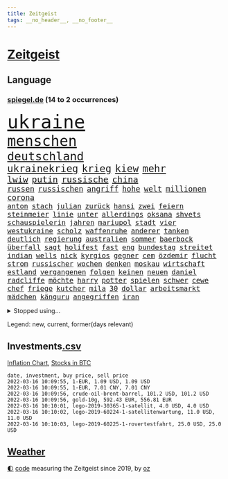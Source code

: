 ```yaml
---
title: Zeitgeist
tags: __no_header__, __no_footer__
---
```


# [Zeitgeist](https://oliz.io/zeitgeist/)

## Language

<h3><a href="https://www.spiegel.de" target="_blank">spiegel.de</a> (14 to 2 occurrences)</h3>
<p style="font-family:monospace">
<span style="font-size:32pt"><a href="news_links.html#ukraine" class="current">ukraine</a></span>
<br>
<span style="font-size:25pt"><a href="news_links.html#menschen" class="current">menschen</a></span>
<br>
<span style="font-size:20pt"><a href="news_links.html#deutschland" class="current">deutschland</a></span>
<br>
<span style="font-size:17pt"><a href="news_links.html#ukrainekrieg" class="current">ukrainekrieg</a></span>
<span style="font-size:17pt"><a href="news_links.html#krieg" class="current">krieg</a></span>
<span style="font-size:17pt"><a href="news_links.html#kiew" class="current">kiew</a></span>
<span style="font-size:17pt"><a href="news_links.html#mehr" class="current">mehr</a></span>
<br>
<span style="font-size:15pt"><a href="news_links.html#lwiw" class="current">lwiw</a></span>
<span style="font-size:15pt"><a href="news_links.html#putin" class="current">putin</a></span>
<span style="font-size:15pt"><a href="news_links.html#russische" class="current">russische</a></span>
<span style="font-size:15pt"><a href="news_links.html#china" class="current">china</a></span>
<br>
<span style="font-size:13pt"><a href="news_links.html#russen" class="current">russen</a></span>
<span style="font-size:13pt"><a href="news_links.html#russischen" class="current">russischen</a></span>
<span style="font-size:13pt"><a href="news_links.html#angriff" class="current">angriff</a></span>
<span style="font-size:13pt"><a href="news_links.html#hohe" class="current">hohe</a></span>
<span style="font-size:13pt"><a href="news_links.html#welt" class="current">welt</a></span>
<span style="font-size:13pt"><a href="news_links.html#millionen" class="current">millionen</a></span>
<span style="font-size:13pt"><a href="news_links.html#corona" class="current">corona</a></span>
<br>
<span style="font-size:12pt"><a href="news_links.html#anton" class="current">anton</a></span>
<span style="font-size:12pt"><a href="news_links.html#stach" class="current">stach</a></span>
<span style="font-size:12pt"><a href="news_links.html#julian" class="current">julian</a></span>
<span style="font-size:12pt"><a href="news_links.html#zurück" class="current">zurück</a></span>
<span style="font-size:12pt"><a href="news_links.html#hansi" class="current">hansi</a></span>
<span style="font-size:12pt"><a href="news_links.html#zwei" class="current">zwei</a></span>
<span style="font-size:12pt"><a href="news_links.html#feiern" class="current">feiern</a></span>
<span style="font-size:12pt"><a href="news_links.html#steinmeier" class="current">steinmeier</a></span>
<span style="font-size:12pt"><a href="news_links.html#linie" class="current">linie</a></span>
<span style="font-size:12pt"><a href="news_links.html#unter" class="current">unter</a></span>
<span style="font-size:12pt"><a href="news_links.html#allerdings" class="current">allerdings</a></span>
<span style="font-size:12pt"><a href="news_links.html#oksana" class="new">oksana</a></span>
<span style="font-size:12pt"><a href="news_links.html#shvets" class="new">shvets</a></span>
<span style="font-size:12pt"><a href="news_links.html#schauspielerin" class="current">schauspielerin</a></span>
<span style="font-size:12pt"><a href="news_links.html#jahren" class="current">jahren</a></span>
<span style="font-size:12pt"><a href="news_links.html#mariupol" class="current">mariupol</a></span>
<span style="font-size:12pt"><a href="news_links.html#stadt" class="current">stadt</a></span>
<span style="font-size:12pt"><a href="news_links.html#vier" class="current">vier</a></span>
<span style="font-size:12pt"><a href="news_links.html#westukraine" class="new">westukraine</a></span>
<span style="font-size:12pt"><a href="news_links.html#scholz" class="current">scholz</a></span>
<span style="font-size:12pt"><a href="news_links.html#waffenruhe" class="current">waffenruhe</a></span>
<span style="font-size:12pt"><a href="news_links.html#anderer" class="current">anderer</a></span>
<span style="font-size:12pt"><a href="news_links.html#tanken" class="current">tanken</a></span>
<span style="font-size:12pt"><a href="news_links.html#deutlich" class="current">deutlich</a></span>
<span style="font-size:12pt"><a href="news_links.html#regierung" class="current">regierung</a></span>
<span style="font-size:12pt"><a href="news_links.html#australien" class="current">australien</a></span>
<span style="font-size:12pt"><a href="news_links.html#sommer" class="current">sommer</a></span>
<span style="font-size:12pt"><a href="news_links.html#baerbock" class="current">baerbock</a></span>
<span style="font-size:12pt"><a href="news_links.html#überfall" class="current">überfall</a></span>
<span style="font-size:12pt"><a href="news_links.html#sagt" class="current">sagt</a></span>
<span style="font-size:12pt"><a href="news_links.html#holifest" class="new">holifest</a></span>
<span style="font-size:12pt"><a href="news_links.html#fast" class="current">fast</a></span>
<span style="font-size:12pt"><a href="news_links.html#eng" class="current">eng</a></span>
<span style="font-size:12pt"><a href="news_links.html#bundestag" class="current">bundestag</a></span>
<span style="font-size:12pt"><a href="news_links.html#streitet" class="current">streitet</a></span>
<span style="font-size:12pt"><a href="news_links.html#indian" class="new">indian</a></span>
<span style="font-size:12pt"><a href="news_links.html#wells" class="new">wells</a></span>
<span style="font-size:12pt"><a href="news_links.html#nick" class="current">nick</a></span>
<span style="font-size:12pt"><a href="news_links.html#kyrgios" class="current">kyrgios</a></span>
<span style="font-size:12pt"><a href="news_links.html#gegner" class="current">gegner</a></span>
<span style="font-size:12pt"><a href="news_links.html#cem" class="current">cem</a></span>
<span style="font-size:12pt"><a href="news_links.html#özdemir" class="current">özdemir</a></span>
<span style="font-size:12pt"><a href="news_links.html#flucht" class="current">flucht</a></span>
<span style="font-size:12pt"><a href="news_links.html#strom" class="current">strom</a></span>
<span style="font-size:12pt"><a href="news_links.html#russischer" class="current">russischer</a></span>
<span style="font-size:12pt"><a href="news_links.html#wochen" class="current">wochen</a></span>
<span style="font-size:12pt"><a href="news_links.html#denken" class="current">denken</a></span>
<span style="font-size:12pt"><a href="news_links.html#moskau" class="current">moskau</a></span>
<span style="font-size:12pt"><a href="news_links.html#wirtschaft" class="current">wirtschaft</a></span>
<span style="font-size:12pt"><a href="news_links.html#estland" class="current">estland</a></span>
<span style="font-size:12pt"><a href="news_links.html#vergangenen" class="current">vergangenen</a></span>
<span style="font-size:12pt"><a href="news_links.html#folgen" class="current">folgen</a></span>
<span style="font-size:12pt"><a href="news_links.html#keinen" class="current">keinen</a></span>
<span style="font-size:12pt"><a href="news_links.html#neuen" class="current">neuen</a></span>
<span style="font-size:12pt"><a href="news_links.html#daniel" class="current">daniel</a></span>
<span style="font-size:12pt"><a href="news_links.html#radcliffe" class="current">radcliffe</a></span>
<span style="font-size:12pt"><a href="news_links.html#möchte" class="current">möchte</a></span>
<span style="font-size:12pt"><a href="news_links.html#harry" class="current">harry</a></span>
<span style="font-size:12pt"><a href="news_links.html#potter" class="new">potter</a></span>
<span style="font-size:12pt"><a href="news_links.html#spielen" class="current">spielen</a></span>
<span style="font-size:12pt"><a href="news_links.html#schwer" class="current">schwer</a></span>
<span style="font-size:12pt"><a href="news_links.html#cewe" class="new">cewe</a></span>
<span style="font-size:12pt"><a href="news_links.html#chef" class="current">chef</a></span>
<span style="font-size:12pt"><a href="news_links.html#friege" class="new">friege</a></span>
<span style="font-size:12pt"><a href="news_links.html#kutcher" class="new">kutcher</a></span>
<span style="font-size:12pt"><a href="news_links.html#mila" class="new">mila</a></span>
<span style="font-size:12pt"><a href="news_links.html#30" class="current">30</a></span>
<span style="font-size:12pt"><a href="news_links.html#dollar" class="current">dollar</a></span>
<span style="font-size:12pt"><a href="news_links.html#arbeitsmarkt" class="current">arbeitsmarkt</a></span>
<span style="font-size:12pt"><a href="news_links.html#mädchen" class="current">mädchen</a></span>
<span style="font-size:12pt"><a href="news_links.html#känguru" class="new">känguru</a></span>
<span style="font-size:12pt"><a href="news_links.html#angegriffen" class="current">angegriffen</a></span>
<span style="font-size:12pt"><a href="news_links.html#iran" class="current">iran</a></span>
</p>
<details>
<summary>Stopped using...</summary>
<p class="former" style="font-size:12pt">
medizin(513) paare(512) star(512) verstorbenen(512) 150(511) digitalisierung(511) kapitän(511) neueste(511) ruf(511) timo(511) verlief(511) arzt(510) bars(510) dauerhaft(510) illegale(510) mitunter(510) niveau(510) podium(510) terroristen(510) ulm(510) verlegt(510) wahlen(510) weise(510) bekannten(509) entwurf(509) erneute(509) haseloff(509) investoren(509) katze(509) kurve(509) misshandelt(509) mutmaßlicher(509) reiner(509) streiten(509) verschiedene(509) armin(508) barcelona(508) beklagen(508) entfernt(508) eröffnet(508) ideen(508) kanzlerin(508) überzeugen(508) arbeitete(507) aufmerksamkeit(507) aufsehen(507) ausbruch(507) brauchte(507) dach(507) einstieg(507) geduld(507) hinweisen(507) nominierung(507) scheuer(507) abstimmen(506) bewegung(506) einzelnen(506) erholt(506) erlitten(506) feier(506) nba(506) persönliche(506) riss(506) sicherte(506) begrenzen(505) beschwerde(505) elfmeter(505) gegenseitig(505) kämpfte(505) pariser(505) schweigen(505) sexueller(505) spanischen(505) spott(505) starken(505) street(505) vielerorts(505) anwälte(504) bot(504) brexit(504) djokovic(504) einzelhandel(504) entdeckung(504) horst(504) leeren(504) nachfolge(504) notfalls(504) publikum(504) verboten(504) verstärken(504) öfter(504) überlebte(504) alpen(503) babys(503) beleidigungen(503) debakel(503) fbi(503) gefährlicher(503) hände(503) jury(503) kostenlose(503) lothar(503) party(503) präsentieren(503) umso(503) verlängerung(503) verschiebt(503) überprüft(503) abstand(502) andré(502) boden(502) daraufhin(502) freunden(502) gefördert(502) klaren(502) lakers(502) metropolen(502) polizeieinsatz(502) punkten(502) regensburg(502) sprengstoff(502) trieb(502) ziemlich(502) album(501) coronaschnelltests(501) erfolgreiche(501) geprüft(501) juden(501) klären(501) konservativen(501) lagen(501) ludwig(501) netzwerk(501) rat(501) sexuell(501) unrecht(501) verraten(501) abgang(500) amerikaner(500) armut(500) big(500) büros(500) coach(500) dennis(500) fließt(500) grün(500) heimlich(500) kimmich(500) kräftig(500) letzter(500) manuel(500) mathias(500) null(500) radsport(500) schüssen(500) steuer(500) sächsischen(500) teamkollegen(500) 2011(499) bundestagswahl(499) duell(499) erhielt(499) fußballprofi(499) kampagne(499) umsetzen(499) einstigen(498) george(498) lieben(498) restaurant(498) triumph(498) verbindung(498) wähler(498) abgehört(497) abwehr(497) befreit(497) durchgesetzt(497) gebraucht(497) gestritten(497) historisch(497) kiel(497) lüge(497) shutdown(497) toter(497) versuchte(497) wissenschaft(497) zwang(497) auftrag(496) billie(496) chefin(496) eilish(496) erbe(496) festgestellt(496) petra(496) strecke(496) trafen(496) beinahe(495) deal(495) erschöpft(495) gemeinsamen(495) nutzer(495) pflanzen(495) philip(495) 10(494) 45(494) anhänger(494) endspiel(494) frust(494) regiert(494) seltsame(494) tür(494) karte(493) körperverletzung(493) opfers(493) politikerinnen(493) skepsis(493) vermeintlichen(493) 52(492) lkw(492) torhüter(492) zahlte(492) zusammenstoß(492) demokratische(491) gästen(491) mieten(491) monats(491) quer(491) aktie(490) distanz(490) enden(490) entwickeln(490) staffel(490) dämpfer(489) ergibt(489) ministerium(489) weltrekord(489) holocaust(488) klarer(488) kontaktbeschränkungen(488) kürzlich(488) lücke(488) methoden(488) ostsee(488) spotify(488) zukünftig(488) dran(487) lieferten(487) rettete(487) signalisiert(487) nachbar(486) sachsens(486) schießen(486) steckte(486) stiegen(486) tim(486) eigenem(485) iphone(485) kabul(485) amerikas(484) enttäuschung(484) erschießt(484) euaustritt(484) kostenlos(484) gewahrsam(483) verklagen(483) vorbereitung(483) analysiert(482) ute(482) varianten(482) verzeichnet(482) fortsetzung(481) glaubwürdigkeit(481) hessischen(481) rundfunk(481) titelverteidiger(481) klimaziele(480) landesweit(480) springen(480) bangt(479) frisch(479) pushbacks(479) spitzenreiter(479) verkürzt(478) ältere(478) bundeswehrsoldaten(477) wirbel(477) abstieg(476) football(476) verfassungsgericht(476) hausarrest(475) stahl(475) ungeklärt(475) doping(474) einig(474) geborgen(474) unterschrieben(473) boomen(472) bundesamts(472) erfährt(472) erstochen(472) kassieren(472) sprachen(472) automatisch(471) verschafft(471) klees(469) runden(469) staus(469) stört(469) senioren(468) staatshilfen(468) dringt(467) hype(467) zeigten(467) sogenannten(466) wiedergewählt(466) riesiges(465) grünenchefin(464) annäherung(463) patzt(462) verhinderte(462) voraussetzung(462) kleinkind(461) entspannt(460) kontert(459) staatsoberhaupt(459) kanadas(458) premiers(455) spacex(455) konzert(453) teuren(453) gesichter(451) schweine(451) daheim(450) gala(450) flog(448) gesetzlichen(448) bundespräsidenten(447) weltmeisterschaft(447) schadensersatz(446) mehren(444) heimsieg(443) quadratmeter(442) cdu/csu(441) herzinfarkt(441) last(440) ausgemacht(439) geheime(438) kolleginnen(429) kopfverletzungen(424) dankt(418) ereignet(418) spritze(417) mallorca(411) technische(407) juristische(402) kreuzung(400) zustimmen(398) langjährige(397) zusätzlichen(395) schuf(393) diagnose(392) karriereende(389) triumphierte(389) gegeneinander(388) trinken(383) klappen(382) afghanistans(378) anfeindungen(378) ausstellung(377) grab(377) großstädten(372) rückgang(370) skandale(370) j(369) kleinstadt(368) direkten(364) militärjunta(364) wolken(364) josef(362) rausch(360) kaffee(359) rein(356) promille(348) ausländischen(345) gekippt(345) athen(341) cannabis(335) 15jähriger(334) bosch(326) zoff(325) bundesstaaten(324) kanadischen(322) aufreger(319) joseph(318) höchster(316) gewalttat(315) zwischenfall(314) fühle(313) erdoğans(312) pcrtests(311) finanziert(308) financial(307) rechnung(305) charles(304) reichtum(304) genesene(294) holz(293) nationaltrainer(284) historikerin(280) gefälscht(276) akzeptieren(273) neunjähriger(272) dauerregen(271) stärkere(271) pop(270) unglaublich(268) darstellung(265) ausgestellt(263) videoaufnahmen(263) jahresende(262) lokal(260) us(259) 01(258) pandemien(256) scheiterten(254) fotografen(251) leichten(251) indigene(250) träumt(250) bestseller(249) kleidung(249) lee(246) entsorgt(245) gerüchten(244) ausnahme(243) peters(241) astronomen(240) demenz(240) lkwanhänger(239) seenot(239) spitzenpolitiker(238) verurteilter(238) eingriff(234) white(233) dick(232) umweltverbände(232) zwingen(232) bundesrat(231) teufel(231) expertengremium(229) schließung(229) verunsichert(229) venedig(228) nächster(226) chaotischen(223) bafin(221) usmilitär(221) intendant(220) zähne(220) geldstrafen(219) mob(219) 18jährige(217) saßen(217) umzug(216) überflutet(216) superstars(215) ostseepipeline(214) verstorben(213) winde(213) sportlern(211) forschungsteam(210) designierte(209) alleingang(208) zutritt(208) änderung(206) kolumbianische(205) labore(205) maurer(204) immobilienmarkt(203) ungeimpften(203) schwimmt(201) transportieren(201) usnotenbank(200) aufwand(199) erzeugen(199) preisanstieg(199) äußerung(199) antikörper(198) navy(198) sprint(197) staatsmedien(195) bezogen(193) benedikt(192) ersetzt(192) folgenschweren(192) genießt(192) schwarz(192) demonstrierten(191) gewählte(191) längste(191) 69(189) aufträge(189) chappatte(189) pcrtest(189) rast(189) gerissen(188) anlage(187) niklas(187) verzockt(186) faszinierende(185) konten(185) plante(184) rundfunks(184) gladbach(183) jahn(183) vergisst(183) engsten(182) wahlberechtigten(182) stehlen(180) zeitungsbericht(178) zügen(178) arbeitstag(177) momente(177) zerbrach(177) händen(176) springer(175) tränengas(175) tennessee(174) wahlkampfauftakt(174) erkannt(173) taxi(172) ernüchternd(171) prangert(171) staatsbesuch(171) hawaii(170) kabuler(170) delivery(169) faktoren(169) hero(169) längsten(169) vergnügen(168) atombombe(167) pastor(167) sportwagen(166) fehlender(165) instanz(165) 06(164) größeres(164) hofften(163) bekenntnis(162) filip(162) einzuschätzen(161) kurssturz(161) startplatz(161) toilette(161) fressen(160) trage(160) zugverkehr(160) elektrisch(159) faktencheck(159) gesessen(159) impfnachweise(158) rücktrittsforderungen(158) unterschiedlichen(158) wohnungsnot(158) gordon(157) verordnete(156) augenhöhe(155) ifo(155) inmitten(155) nolan(155) 3100(154) deaktiviert(154) wertet(154) gestimmt(153) ajax(152) exklusiven(152) mutmaßliches(152) söders(152) 3gregel(151) umgebracht(151) basketballstar(150) weltraum(150) 15000(149) lithium(149) 2gregel(148) media(148) morgan(148) redet(148) schwachstelle(148) angezündet(147) bedauert(147) genesung(147) celtics(146) kurze(146) riefen(146) skispringen(146) straftaten(146) tiefer(146) kleinere(145) personelle(145) auftritten(143) rückschlägen(143) hannah(142) presseschau(142) zurückzahlen(142) bedrohte(141) genügt(141) geplatztem(141) liest(141) ungeimpfter(141) direkte(140) hanna(140) anfechten(139) englisch(139) natalie(139) organisieren(139) sicherheitslücken(139) 35000(138) berlinbrandenburg(138) hadern(138) verbindliche(138) erneutes(137) jährlich(137) tücken(137) berufen(136) großprojekt(136) betrunkenen(134) filmbranche(133) umstellung(133) webb(133) vergibt(132) weiterbildung(132) beifahrer(131) engpässen(131) naturschützer(131) tasche(131) äußerten(131) stau(130) winkel(130) misshandlungen(129) zerknirscht(129) zulauf(129) 78(128) schleuser(128) sicherstellen(128) betrunken(127) missbrauchsskandal(127) gebilligt(126) vorschlagen(126) trank(125) bundländerrunde(124) gefängnissen(124) bedrängt(123) bestehe(123) oppositionsführer(123) christliche(122) süle(122) comedian(121) gewaltsamer(121) opel(121) preisverleihung(121) strafvollzug(121) wirtschaftsforscher(121) aaron(120) däne(120) rechtsextrem(120) strafverfahren(120) wasseroberfläche(120) baubranche(119) christlichen(119) geheimdienste(119) objekt(119) versenkt(119) aufpassen(118) trends(118) afdabgeordnete(117) eintraf(117) dame(116) freier(116) pubs(116) renaissance(116) repräsentantenhaus(116) privatleben(115) verfolgten(115) ampelpartner(114) mitschuld(114) vaterland(114) verbringt(114) reichelt(113) döpfner(112) farblich(112) gleisbett(112) houston(112) schrittweise(112) springerchef(112) xvi(112) begleichen(111) verfassungsbeschwerde(111) viola(111) meldungen(110) mutterkonzern(110) nervös(110) adrenalin(108) beibehalten(108) benin(108) finanzen(106) rauswerfen(106) verleihung(106) beantworten(105) coaching(105) gegentore(105) gestört(105) homo(105) sapiens(105) autonome(104) bekannteste(104) kartoffeln(103) topspieler(103) esaastronaut(102) lebendig(102) buhlen(101) kollisionskurs(101) mehrmals(101) rammt(101) zuverlässig(101) teslaaktien(100) 17jähriger(99) anleitung(99) bitterer(99) havre(99) stromkunden(98) versicherung(98) disziplin(97) geschmack(97) zehnjährigen(97) gesundheitssektor(96) greenwashing(96) yanqing(96) cleo(95) macrons(95) tranken(95) apartheid(94) coronaisolation(94) kaiserslautern(94) patientinnen(94) pech(94) söldnern(94) amerikanerin(93) bahnbrechende(93) lärm(93) rodler(93) quält(92) ehrlich(91) erfolgs(91) mobilisieren(91) abschmelzen(90) escooter(90) kinofilm(90) promis(90) rekordzahl(90) auseinander(89) automaten(89) jude(89) klimaverhandlungen(89) perfider(89) coronarunde(88) grandiose(88) klimaneutrale(88) missverstanden(88) reihenweise(88) tauschen(88) tommy(88) unterallgäu(88) westeuropa(88) eingeläutet(87) ghislaine(87) kontakten(87) maxwell(87) windenergie(87) zensiert(87) zig(87) bundesligageschichte(86) ministerinnen(86) ostern(86) verschoss(86) geisenberger(85) sportstätten(85) böses(84) erwachen(84) fahrerlaubnis(84) gastwirte(84) guterres(84) ligaspiele(84) unogeneralsekretär(84) unverantwortlich(84) wmteilnahme(84) gefängnisse(83) karljosef(83) laumann(83) leichenteile(83) menschenrechtslage(83) quentin(83) studiengänge(83) talibansprecher(83) testnachweis(83) 1400(82) alkoholisierter(82) shop(82) treibender(82) usrepräsentantenhaus(82) demütigung(81) dürr(81) einstufen(81) extremsportler(81) gebürtige(81) gedenktag(81) ostwestfalen(81) tierhaltung(81) jederzeit(80) thesen(80) arbeite(79) dunja(79) fünfter(79) hayali(79) heuferumlauf(79) klaas(79) management(79) meldung(79) morddrohungen(79) pflegeimpfpflicht(79) verstörende(79) architektur(78) automatische(78) brentford(78) camilla(78) ibizaaffäre(78) krokodil(78) negativserie(78) superlative(78) tiefsee(78) zeitnah(78) angeht(77) familienstreit(77) kriminologin(77) lieferung(77) marius(77) schultz(77) totschlags(77) derart(76) einzigartige(76) gesundheitsexperte(76) interpol(76) omikronausbruch(76) stimmungstest(76) 1995(75) 3gnachweis(75) müdigkeit(75) nordpolarmeer(75) schneit(75) tipp(75) turniere(75) auftaucht(74) clanboss(74) hausbauer(74) polizeikräfte(74) humphries(73) kaillie(73) krach(73) lochner(73) polittalk(73) steuergeld(73) unterzeichnen(73) öffentlichrechtlichen(73) durcheinander(72) einsteiger(72) erzwingen(72) scheine(72) brückenbauer(71) dahmen(71) kurzerhand(71) mammutaufgabe(71) verrückte(71) ardmediathek(70) aufmischen(70) coronapositiv(70) dopingprobe(70) lastminutesieg(70) möchten(70) rasanten(70) skispringer(70) verzeihung(70) abwehrraketen(69) abzusagen(69) alarmierend(69) angestachelt(69) disney+(69) dominanten(69) fehlerfrei(69) preissteigerungen(69) surfer(69) verifizieren(69) einzelfall(68) geste(68) tierärzte(68) vaterschaft(68) beamter(67) singles(67) verankert(67) überflüssig(67) aufgestellt(66) bestanden(66) erfuhren(66) geldanlage(66) mühen(66) phoenix(66) staatssekretärin(66) verdorben(66) widmet(66) autonomes(65) lesbos(65) mönch(65) renault(65) telefonieren(65) verurteilten(65) abschnitte(64) betonte(64) ingrid(64) klettern(64) landstriche(64) mediatheken(64) passte(64) senegal(64) ökosysteme(64) bowl(63) buchenwald(63) cnn(63) finanzmarktaufsicht(63) impossible(63) schwerwiegender(63) spitzenvertreter(63) angelegt(62) coronaschutzmaßnahmen(62) downing(62) eberl(62) formulieren(62) führungskräfte(62) meiste(62) schulterschluss(62) tvshow(62) äh(62) ampelpolitiker(61) erahnen(61) formtief(61) topdiplomatin(61) uskonzerns(61) weltcup(61) wimbledon(61) auslandssender(60) filmpreis(60) hochzeit(60) pflegepersonal(60) transport(60) uigurischen(60) chinastrategie(59) ffp2masken(59) führungsriege(59) leitete(59) lobbyistin(59) notenbanken(59) schlaganfall(59) suizide(59) tvübertragung(59) wintersportler(59) 20jähriger(58) anlauf(58) ausgezeichnete(58) bundespräsidentenwahl(58) europaweit(58) gefängnisstrafe(58) krisengebiete(58) rosenmontagszug(58) baumgart(57) eisenbichler(57) gebunden(57) gletscherschmelze(57) op(57) osnabrück(57) russischukrainischen(57) vergiftet(57) fangen(56) madagaskar(56) paartherapeutin(56) schauspielerinnen(56) academy(55) afdfraktion(55) impfregister(55) mittelgebirgen(55) trainers(55) untergebenen(55) vorgezogene(55) antisemitismusvorwürfen(54) coburg(54) dortigen(54) getränke(54) original(54) superg(54) verhinderung(54) dreyer(53) erleiden(53) riesenslalom(53) untergang(53) virale(53) weltraumteleskop(53) aktionsplan(52) definitiv(52) eingegangen(52) küken(52) lebenshaltungskosten(52) privathaus(52) wartete(52) harvard(51) kern(51) topstar(51) tragikomödie(51) urwald(51) verbots(51) ausreise(50) extrembergsteiger(50) gespendet(50) grundstücks(50) kreditvergabe(50) kremls(50) lasche(50) osze(50) podcasts(50) versilbern(50) ausgeschieden(49) fülle(49) geistig(49) jagdschein(49) medienaufsicht(49) rüstungsexporte(49) schanze(49) 219a(48) paragraf(48) partnerin(48) persönlicher(48) riet(48) autofahrerinnen(47) beifahrerin(47) biopic(47) erledigen(47) peilt(47) persönlichkeiten(47) rückschläge(47) uiguren(47) zeitgemäß(47) abduljabbar(46) beschäftigen(46) fossilien(46) kareem(46) kobayashi(46) reiches(46) ryoyu(46) schaulustige(46) tee(46) afrikacup(45) australier(45) bobsport(45) europaabgeordneter(45) flüchtlingsboot(45) freiheiten(45) jecken(45) pelé(45) website(45) wiederherstellen(45) zeitungen(45) crewmitglieder(44) einheimische(44) enttäuschungen(44) geschlampt(44) lastwagenfahrer(44) malu(44) paypal(44) regenfällen(44) rodeln(44) bischofskonferenz(43) heusgen(43) japaner(43) lörrach(43) pablo(43) prügeln(43) challenge(42) dahintersteckt(42) lauten(42) skispringerinnen(42) thronjubiläum(42) auswirken(41) dominant(41) ermahnte(41) gefeierten(41) riot(41) coronaeinreiseregeln(40) expremier(40) mehrt(40) nächtliche(40) panne(40) protestierende(40) querdenkerdemos(40) siegerehrung(40) uke(40) zündete(40) blühen(39) familienvater(39) fehlstart(39) greene(39) görlitz(39) hauptbahnhof(39) marjorie(39) publikation(39) selbstverständlich(39) spaltung(39) wlan(39) dallas(38) demos(38) fragte(38) landwirten(38) medienanstalt(38) positioniert(38) 130000(37) anderson(37) angebunden(37) folgenschwerer(37) fußballstadion(37) gegründet(37) geschenk(37) mediensubventionen(37) rodelt(37) schulbezirk(37) teppich(37) unfalls(37) volksabstimmung(37) wettkampf(37) ärgsten(37) abgerissen(36) lagern(36) moderieren(36) schnelltest(36) beleg(35) erftstadt(35) erlebten(35) erlegt(35) fächern(35) operation(35) religiöse(35) zunichte(35) 800000(34) ausgrenzung(34) forschungsergebnisse(34) handelte(34) ryōyū(34) videoplattform(34) belastungen(33) café(33) medizinisches(33) moïse(33) raubkatzen(33) residenz(33) schwerwiegenden(33) covidverlauf(32) einstweiliger(32) ffp2maskenpflicht(32) kinderwunsch(32) strolz(32) tennisweltranglistenerste(32) baupreise(31) beitragen(31) dienstgrade(31) entschluss(31) klingen(31) krankheiten(31) matchwinner(31) population(31) päckchen(31) stromversorger(31) doll(30) eliten(30) endemie(30) fluchtgefahr(30) flüchtlingslager(30) frankfurts(30) handels(30) krimineller(30) neckar(30) plenarsaal(30) unterscheiden(30) überflüssige(30) 61jähriger(29) anstrengungen(29) danke(29) flaggschiff(29) fragwürdig(29) sassoli(29) spezialkräfte(29) anstalt(28) douglas(28) hupen(28) justizministerin(28) kondome(28) sofortige(28) startrecht(28) topfavorit(28) tunesien(28) usarmee(28) auswertung(27) bauernpräsident(27) ernennt(27) fertigstellung(27) oberbürgermeisters(27) russlandkonflikt(27) umland(27) verlässlich(27) viereinhalb(27) arizona(26) emden(26) grundschule(26) jubelt(26) krebitz(26) menschenmassen(26) nicolette(26) orden(26) rosenkohl(26) wundert(26) zelt(26) überzeugung(26) baustopp(25) demoliert(25) dschungelcamp(25) großveranstaltung(25) itexperte(25) kabine(25) mehrfachen(25) murray(25) pims(25) schiller(25) uspolizei(25) vagen(25) verbandschef(25) eutaxonomie(24) fehlendes(24) genesenenstatus(24) rekordeinbruch(24) beschuldigte(23) echtheit(23) ratschläge(23) starter(23) unausweichlich(23) aufgelegt(22) bengals(22) cincinnati(22) email(22) kansas(22) laien(22) maine(22) normalschanze(22) olympisches(22) rechtslage(22) asiatische(21) beriet(21) gemeine(21) gepatzt(21) odermatt(21) strafrechtlich(21) vorprodukte(21) burkina(20) faso(20) holocausts(20) skination(20) unterschlagen(20) anschlagsplan(19) beckenbauer(19) bitter(19) brauch(19) covid19erkrankte(19) entschlossenheit(19) jemenkrieg(19) nonne(19) otte(19) skeleton(19) symptomen(19) umfragen(19) abstellen(18) abzulehnen(18) exberater(18) leistungsträger(18) meuthen(18) österreicher(18) gedemütigt(17) geschlossenheit(17) milliardenschweren(17) omikroninfektion(17) bundesversammlung(16) eigentore(16) mental(16) ordnet(16) ratzinger(16) salah(16) schießstand(16) unionsländer(16) 37jährigen(15) abschaffung(15) bundesverteidigungsministerin(15) debauswahl(15) expapst(15) pflegeeinrichtungen(15) ablösefrei(14) berufsbezogene(14) eiertanz(14) kernfusion(14) kfwförderstopp(14) krass(14) neil(14) neubauten(14) plage(14) young(14) abschlussarbeit(13) bernal(13) egan(13) kampfflugzeuge(13) riesenerfolg(13) unionsfraktionsmanager(13) besitz(12) beton(12) blumenkohl(12) kruse(12) olympiamannschaft(12) rogan(12) rummel(12) sensationell(12) siegeszug(12) straftäter(12) waschbär(12) a100(11) bill(11) hinweg(11) kreisen(11)
</p>
</details>
<p>Legend: <span class="new">new</span>, <span class="current">current</span>, <span class="former">former(days relevant)</span></p>

## Investments[.csv](investments.csv)

[Inflation Chart](https://inflationchart.com),
[Stocks in BTC](https://stonksinbtc.xyz/)

```
date, investment, buy price, sell price
2022-03-16 10:09:55, 1-EUR, 1.09 USD, 1.09 USD
2022-03-16 10:09:55, 1-EUR, 7.01 CNY, 7.01 CNY
2022-03-16 10:09:56, crude-oil-brent-barrel, 101.2 USD, 101.2 USD
2022-03-16 10:09:56, gold-10g, 592.43 EUR, 556.81 EUR
2022-03-16 10:10:01, lego-2019-30365-1-satellit, 4.0 USD, 4.0 USD
2022-03-16 10:10:02, lego-2019-60224-1-satellitenwartung, 11.0 USD, 11.0 USD
2022-03-16 10:10:03, lego-2019-60225-1-rovertestfahrt, 25.0 USD, 25.0 USD
```

## [Weather](weather.html)

<footer>
<a href="javascript:toggleTheme()" class="nav">🌓</a>
<a href="https://github.com/ooz/zeitgeist">code</a> measuring the Zeitgeist since 2019, by <a href="https://oliz.io">oz</a>
</footer>
